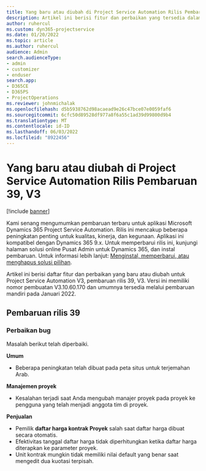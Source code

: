 ```yaml
---
title: Yang baru atau diubah di Project Service Automation Rilis Pembaruan 39, V3
description: Artikel ini berisi fitur dan perbaikan yang tersedia dalam Rilis Pembaruan Microsoft Dynamics 365 Project Service Automation 39, V3.
author: ruhercul
ms.custom: dyn365-projectservice
ms.date: 01/20/2022
ms.topic: article
ms.author: ruhercul
audience: Admin
search.audienceType:
- admin
- customizer
- enduser
search.app:
- D365CE
- D365PS
- ProjectOperations
ms.reviewer: johnmichalak
ms.openlocfilehash: d5b5938762d98acaead9e26c47bce07e0059faf6
ms.sourcegitcommit: 6cfc50d89528df977a8f6a55c1ad39d99800d9b4
ms.translationtype: MT
ms.contentlocale: id-ID
ms.lasthandoff: 06/03/2022
ms.locfileid: "8922456"
---
```

# <a name="whats-new-or-changed-in-project-service-automation-update-release-39-v3"></a>Yang baru atau diubah di Project Service Automation Rilis Pembaruan 39, V3

[!include [banner](../includes/psa-now-project-operations.md)]

Kami senang mengumumkan pembaruan terbaru untuk aplikasi Microsoft Dynamics 365 Project Service Automation. Rilis ini mencakup beberapa peningkatan penting untuk kualitas, kinerja, dan kegunaan. Aplikasi ini kompatibel dengan Dynamics 365 9.x. Untuk memperbarui rilis ini, kunjungi halaman solusi online Pusat Admin untuk Dynamics 365, dan instal pembaruan. Untuk informasi lebih lanjut: [Menginstal, memperbarui, atau menghapus solusi pilihan](/power-platform/admin/install-remove-preferred-solution).

Artikel ini berisi daftar fitur dan perbaikan yang baru atau diubah untuk Project Service Automation V3, pembaruan rilis 39, V3. Versi ini memiliki nomor pembuatan V3.10.60.170 dan umumnya tersedia melalui pembaruan mandiri pada Januari 2022.

## <a name="update-release-39"></a>Pembaruan rilis 39

### <a name="bug-fixes"></a>Perbaikan bug

Masalah berikut telah diperbaiki.

**Umum**

- Beberapa peningkatan telah dibuat pada peta situs untuk terjemahan Arab.

**Manajemen proyek**

- Kesalahan terjadi saat Anda mengubah manajer proyek pada proyek ke pengguna yang telah menjadi anggota tim di proyek.

**Penjualan**

- Pemilik **daftar harga kontrak Proyek** salah saat daftar harga dibuat secara otomatis. 
- Efektivitas tanggal daftar harga tidak diperhitungkan ketika daftar harga diterapkan ke parameter proyek.
- Unit kontrak mungkin tidak memiliki nilai default yang benar saat mengedit dua kuotasi terpisah.
